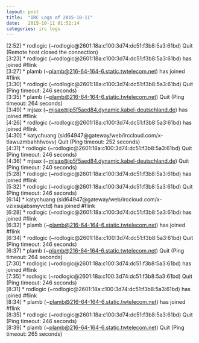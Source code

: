 ```yaml
---
layout: post
title:  "IRC Logs of 2015-10-11"
date:   2015-10-11 01:52:14
categories: irc logs
---
```

<span class="irc-date">[2:52]</span> <span class="irc-navy">* rodlogic (~rodlogic@2601:18a:c100:3d74:dc51:f3b8:5a3:61bd) Quit (Remote host closed the connection)</span><br />
<span class="irc-date">[3:23]</span> <span class="irc-green">* rodlogic (~rodlogic@2601:18a:c100:3d74:dc51:f3b8:5a3:61bd) has joined #flink</span><br />
<span class="irc-date">[3:27]</span> <span class="irc-green">* plamb (~plamb@216-64-164-6.static.twtelecom.net) has joined #flink</span><br />
<span class="irc-date">[3:30]</span> <span class="irc-navy">* rodlogic (~rodlogic@2601:18a:c100:3d74:dc51:f3b8:5a3:61bd) Quit (Ping timeout: 246 seconds)</span><br />
<span class="irc-date">[3:35]</span> <span class="irc-navy">* plamb (~plamb@216-64-164-6.static.twtelecom.net) Quit (Ping timeout: 264 seconds)</span><br />
<span class="irc-date">[3:49]</span> <span class="irc-green">* mjsax (~mjsax@ip5f5aed84.dynamic.kabel-deutschland.de) has joined #flink</span><br />
<span class="irc-date">[4:26]</span> <span class="irc-green">* rodlogic (~rodlogic@2601:18a:c100:3d74:dc51:f3b8:5a3:61bd) has joined #flink</span><br />
<span class="irc-date">[4:30]</span> <span class="irc-navy">* katychuang (sid64947@gateway/web/irccloud.com/x-tlawuzmbahhhvovv) Quit (Ping timeout: 252 seconds)</span><br />
<span class="irc-date">[4:31]</span> <span class="irc-navy">* rodlogic (~rodlogic@2601:18a:c100:3d74:dc51:f3b8:5a3:61bd) Quit (Ping timeout: 246 seconds)</span><br />
<span class="irc-date">[4:36]</span> <span class="irc-navy">* mjsax (~mjsax@ip5f5aed84.dynamic.kabel-deutschland.de) Quit (Ping timeout: 240 seconds)</span><br />
<span class="irc-date">[5:28]</span> <span class="irc-green">* rodlogic (~rodlogic@2601:18a:c100:3d74:dc51:f3b8:5a3:61bd) has joined #flink</span><br />
<span class="irc-date">[5:32]</span> <span class="irc-navy">* rodlogic (~rodlogic@2601:18a:c100:3d74:dc51:f3b8:5a3:61bd) Quit (Ping timeout: 246 seconds)</span><br />
<span class="irc-date">[6:14]</span> <span class="irc-green">* katychuang (sid64947@gateway/web/irccloud.com/x-vzixsujabsmyvctd) has joined #flink</span><br />
<span class="irc-date">[6:28]</span> <span class="irc-green">* rodlogic (~rodlogic@2601:18a:c100:3d74:dc51:f3b8:5a3:61bd) has joined #flink</span><br />
<span class="irc-date">[6:32]</span> <span class="irc-green">* plamb (~plamb@216-64-164-6.static.twtelecom.net) has joined #flink</span><br />
<span class="irc-date">[6:34]</span> <span class="irc-navy">* rodlogic (~rodlogic@2601:18a:c100:3d74:dc51:f3b8:5a3:61bd) Quit (Ping timeout: 246 seconds)</span><br />
<span class="irc-date">[6:37]</span> <span class="irc-navy">* plamb (~plamb@216-64-164-6.static.twtelecom.net) Quit (Ping timeout: 264 seconds)</span><br />
<span class="irc-date">[7:30]</span> <span class="irc-green">* rodlogic (~rodlogic@2601:18a:c100:3d74:dc51:f3b8:5a3:61bd) has joined #flink</span><br />
<span class="irc-date">[7:35]</span> <span class="irc-navy">* rodlogic (~rodlogic@2601:18a:c100:3d74:dc51:f3b8:5a3:61bd) Quit (Ping timeout: 246 seconds)</span><br />
<span class="irc-date">[8:31]</span> <span class="irc-green">* rodlogic (~rodlogic@2601:18a:c100:3d74:dc51:f3b8:5a3:61bd) has joined #flink</span><br />
<span class="irc-date">[8:34]</span> <span class="irc-green">* plamb (~plamb@216-64-164-6.static.twtelecom.net) has joined #flink</span><br />
<span class="irc-date">[8:35]</span> <span class="irc-navy">* rodlogic (~rodlogic@2601:18a:c100:3d74:dc51:f3b8:5a3:61bd) Quit (Ping timeout: 246 seconds)</span><br />
<span class="irc-date">[8:39]</span> <span class="irc-navy">* plamb (~plamb@216-64-164-6.static.twtelecom.net) Quit (Ping timeout: 265 seconds)</span><br />
